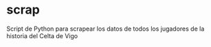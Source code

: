 # scrap
Script de Python para scrapear los datos de todos los jugadores de la historia del Celta de Vigo

